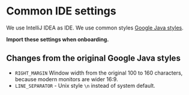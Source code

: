 # Common IDE settings

We use IntelliJ IDEA as IDE. We use common styles 
[Google Java styles](https://github.com/google/styleguide/blob/gh-pages/intellij-java-google-style.xml).

**Import these settings when onboarding.**

## Changes from the original Google Java styles
- `RIGHT_MARGIN` Window width from the original 100 to 160 characters, because modern monitors are wider 16:9.
- `LINE_SEPARATOR` - Unix style `\n` instead of system default.
